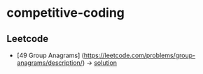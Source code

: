 ﻿# competitive-coding

## Leetcode
- [49 Group Anagrams] (https://leetcode.com/problems/group-anagrams/description/) -> [solution](https://github.com/anoopraju31/competitive-coding/tree/main/leetcode/49_groupAnagram) 
